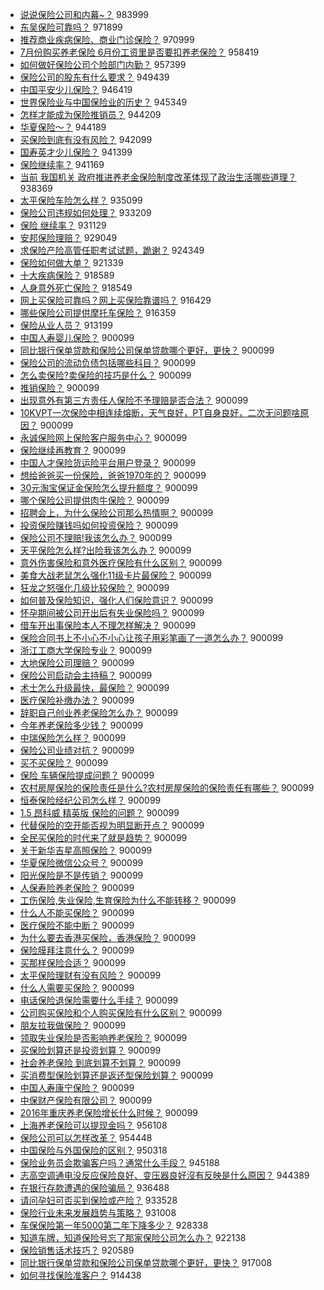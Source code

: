 - [说说保险公司和内幕~？](http://jkwz.applinzi.com/ittc/7041509924104831761.html#%E8%AF%B4%E8%AF%B4%E4%BF%9D%E9%99%A9%E5%85%AC%E5%8F%B8%E5%92%8C%E5%86%85%E5%B9%95%7E%EF%BC%9F)  983999 
- [东吴保险可靠吗？](http://jkwz.applinzi.com/ittc/7040615748781736721.html#%E4%B8%9C%E5%90%B4%E4%BF%9D%E9%99%A9%E5%8F%AF%E9%9D%A0%E5%90%97%EF%BC%9F)  971899 
- [推荐商业疾病保险、商业门诊保险？](http://jkwz.applinzi.com/ittc/7044079432938029840.html#%E6%8E%A8%E8%8D%90%E5%95%86%E4%B8%9A%E7%96%BE%E7%97%85%E4%BF%9D%E9%99%A9%E3%80%81%E5%95%86%E4%B8%9A%E9%97%A8%E8%AF%8A%E4%BF%9D%E9%99%A9%EF%BC%9F)  970999 
- [7月份购买养老保险 6月份工资里是否要扣养老保险？](http://jkwz.applinzi.com/ittc/7041151075548152592.html#7%E6%9C%88%E4%BB%BD%E8%B4%AD%E4%B9%B0%E5%85%BB%E8%80%81%E4%BF%9D%E9%99%A9+6%E6%9C%88%E4%BB%BD%E5%B7%A5%E8%B5%84%E9%87%8C%E6%98%AF%E5%90%A6%E8%A6%81%E6%89%A3%E5%85%BB%E8%80%81%E4%BF%9D%E9%99%A9%EF%BC%9F)  958419 
- [如何做好保险公司个险部门内勤？](http://jkwz.applinzi.com/ittc/7045727493615518480.html#%E5%A6%82%E4%BD%95%E5%81%9A%E5%A5%BD%E4%BF%9D%E9%99%A9%E5%85%AC%E5%8F%B8%E4%B8%AA%E9%99%A9%E9%83%A8%E9%97%A8%E5%86%85%E5%8B%A4%EF%BC%9F)  957399 
- [保险公司的股东有什么要求？](http://jkwz.applinzi.com/ittc/7041950459940569872.html#%E4%BF%9D%E9%99%A9%E5%85%AC%E5%8F%B8%E7%9A%84%E8%82%A1%E4%B8%9C%E6%9C%89%E4%BB%80%E4%B9%88%E8%A6%81%E6%B1%82%EF%BC%9F)  949439 
- [中国平安少儿保险？](http://jkwz.applinzi.com/ittc/7040869082184811280.html#%E4%B8%AD%E5%9B%BD%E5%B9%B3%E5%AE%89%E5%B0%91%E5%84%BF%E4%BF%9D%E9%99%A9%EF%BC%9F)  946419 
- [世界保险业与中国保险业的历史？](http://jkwz.applinzi.com/ittc/7042072704398656272.html#%E4%B8%96%E7%95%8C%E4%BF%9D%E9%99%A9%E4%B8%9A%E4%B8%8E%E4%B8%AD%E5%9B%BD%E4%BF%9D%E9%99%A9%E4%B8%9A%E7%9A%84%E5%8E%86%E5%8F%B2%EF%BC%9F)  945349 
- [怎样才能成为保险推销员？](http://jkwz.applinzi.com/ittc/7047233451588059920.html#%E6%80%8E%E6%A0%B7%E6%89%8D%E8%83%BD%E6%88%90%E4%B8%BA%E4%BF%9D%E9%99%A9%E6%8E%A8%E9%94%80%E5%91%98%EF%BC%9F)  944209 
- [华夏保险～？](http://jkwz.applinzi.com/ittc/7041346640990962449.html#%E5%8D%8E%E5%A4%8F%E4%BF%9D%E9%99%A9%EF%BD%9E%EF%BC%9F)  944189 
- [买保险到底有没有风险？](http://jkwz.applinzi.com/ittc/7041421806236336912.html#%E4%B9%B0%E4%BF%9D%E9%99%A9%E5%88%B0%E5%BA%95%E6%9C%89%E6%B2%A1%E6%9C%89%E9%A3%8E%E9%99%A9%EF%BC%9F)  942099 
- [国寿英才少儿保险？](http://jkwz.applinzi.com/ittc/7041521697008648976.html#%E5%9B%BD%E5%AF%BF%E8%8B%B1%E6%89%8D%E5%B0%91%E5%84%BF%E4%BF%9D%E9%99%A9%EF%BC%9F)  941399 
- [保险继续率？](http://jkwz.applinzi.com/ittc/7044164129307230992.html#%E4%BF%9D%E9%99%A9%E7%BB%A7%E7%BB%AD%E7%8E%87%EF%BC%9F)  941169 
- [当前 我国机关 政府推进养老金保险制度改革体现了政治生活哪些道理？](http://jkwz.applinzi.com/ittc/7046926538971284240.html#%E5%BD%93%E5%89%8D+%E6%88%91%E5%9B%BD%E6%9C%BA%E5%85%B3+%E6%94%BF%E5%BA%9C%E6%8E%A8%E8%BF%9B%E5%85%BB%E8%80%81%E9%87%91%E4%BF%9D%E9%99%A9%E5%88%B6%E5%BA%A6%E6%94%B9%E9%9D%A9%E4%BD%93%E7%8E%B0%E4%BA%86%E6%94%BF%E6%B2%BB%E7%94%9F%E6%B4%BB%E5%93%AA%E4%BA%9B%E9%81%93%E7%90%86%EF%BC%9F)  938369 
- [太平保险车险怎么样？](http://jkwz.applinzi.com/ittc/7040705880700486416.html#%E5%A4%AA%E5%B9%B3%E4%BF%9D%E9%99%A9%E8%BD%A6%E9%99%A9%E6%80%8E%E4%B9%88%E6%A0%B7%EF%BC%9F)  935099 
- [保险公司违规如何处理？](http://jkwz.applinzi.com/ittc/7041750948811113232.html#%E4%BF%9D%E9%99%A9%E5%85%AC%E5%8F%B8%E8%BF%9D%E8%A7%84%E5%A6%82%E4%BD%95%E5%A4%84%E7%90%86%EF%BC%9F)  933209 
- [保险 继续率？](http://jkwz.applinzi.com/ittc/7044927800505533201.html#%E4%BF%9D%E9%99%A9+%E7%BB%A7%E7%BB%AD%E7%8E%87%EF%BC%9F)  931129 
- [安邦保险理赔？](http://jkwz.applinzi.com/ittc/7041459389083419409.html#%E5%AE%89%E9%82%A6%E4%BF%9D%E9%99%A9%E7%90%86%E8%B5%94%EF%BC%9F)  929049 
- [求保险产险高管任职考试试题，跪谢？](http://jkwz.applinzi.com/ittc/7041174976126780176.html#%E6%B1%82%E4%BF%9D%E9%99%A9%E4%BA%A7%E9%99%A9%E9%AB%98%E7%AE%A1%E4%BB%BB%E8%81%8C%E8%80%83%E8%AF%95%E8%AF%95%E9%A2%98%EF%BC%8C%E8%B7%AA%E8%B0%A2%EF%BC%9F)  924349 
- [保险如何做大单？](http://jkwz.applinzi.com/ittc/7040842132917584657.html#%E4%BF%9D%E9%99%A9%E5%A6%82%E4%BD%95%E5%81%9A%E5%A4%A7%E5%8D%95%EF%BC%9F)  921339 
- [十大疾病保险？](http://jkwz.applinzi.com/ittc/7040775918551827216.html#%E5%8D%81%E5%A4%A7%E7%96%BE%E7%97%85%E4%BF%9D%E9%99%A9%EF%BC%9F)  918589 
- [人身意外死亡保险？](http://jkwz.applinzi.com/ittc/7041015197609755409.html#%E4%BA%BA%E8%BA%AB%E6%84%8F%E5%A4%96%E6%AD%BB%E4%BA%A1%E4%BF%9D%E9%99%A9%EF%BC%9F)  918549 
- [网上买保险可靠吗？网上买保险靠谱吗？](http://jkwz.applinzi.com/ittc/7045283530144219920.html#%E7%BD%91%E4%B8%8A%E4%B9%B0%E4%BF%9D%E9%99%A9%E5%8F%AF%E9%9D%A0%E5%90%97%EF%BC%9F%E7%BD%91%E4%B8%8A%E4%B9%B0%E4%BF%9D%E9%99%A9%E9%9D%A0%E8%B0%B1%E5%90%97%EF%BC%9F)  916429 
- [哪些保险公司提供摩托车保险？](http://jkwz.applinzi.com/ittc/7040318273508344593.html#%E5%93%AA%E4%BA%9B%E4%BF%9D%E9%99%A9%E5%85%AC%E5%8F%B8%E6%8F%90%E4%BE%9B%E6%91%A9%E6%89%98%E8%BD%A6%E4%BF%9D%E9%99%A9%EF%BC%9F)  916359 
- [保险从业人员？](http://jkwz.applinzi.com/ittc/7040834857683403536.html#%E4%BF%9D%E9%99%A9%E4%BB%8E%E4%B8%9A%E4%BA%BA%E5%91%98%EF%BC%9F)  913199 
- [中国人寿婴儿保险？](http://jkwz.applinzi.com/ittc/7044586132300366608.html#%E4%B8%AD%E5%9B%BD%E4%BA%BA%E5%AF%BF%E5%A9%B4%E5%84%BF%E4%BF%9D%E9%99%A9%EF%BC%9F)  900099 
- [同比银行保单贷款和保险公司保单贷款哪个更好，更快？](http://jkwz.applinzi.com/ittc/7044295123108627217.html#%E5%90%8C%E6%AF%94%E9%93%B6%E8%A1%8C%E4%BF%9D%E5%8D%95%E8%B4%B7%E6%AC%BE%E5%92%8C%E4%BF%9D%E9%99%A9%E5%85%AC%E5%8F%B8%E4%BF%9D%E5%8D%95%E8%B4%B7%E6%AC%BE%E5%93%AA%E4%B8%AA%E6%9B%B4%E5%A5%BD%EF%BC%8C%E6%9B%B4%E5%BF%AB%EF%BC%9F)  900099 
- [保险公司的流动负债包括哪些科目？](http://jkwz.applinzi.com/ittc/7062991030536635143.html#%E4%BF%9D%E9%99%A9%E5%85%AC%E5%8F%B8%E7%9A%84%E6%B5%81%E5%8A%A8%E8%B4%9F%E5%80%BA%E5%8C%85%E6%8B%AC%E5%93%AA%E4%BA%9B%E7%A7%91%E7%9B%AE%EF%BC%9F)  900099 
- [怎么卖保险?卖保险的技巧是什么？](http://jkwz.applinzi.com/ittc/7044667938454373136.html#%E6%80%8E%E4%B9%88%E5%8D%96%E4%BF%9D%E9%99%A9%3F%E5%8D%96%E4%BF%9D%E9%99%A9%E7%9A%84%E6%8A%80%E5%B7%A7%E6%98%AF%E4%BB%80%E4%B9%88%EF%BC%9F)  900099 
- [推销保险？](http://jkwz.applinzi.com/ittc/7051256432035365648.html#%E6%8E%A8%E9%94%80%E4%BF%9D%E9%99%A9%EF%BC%9F)  900099 
- [出现意外有第三方责任人保险不予理赔是否合法？](http://jkwz.applinzi.com/ittc/7061544279673930512.html#%E5%87%BA%E7%8E%B0%E6%84%8F%E5%A4%96%E6%9C%89%E7%AC%AC%E4%B8%89%E6%96%B9%E8%B4%A3%E4%BB%BB%E4%BA%BA%E4%BF%9D%E9%99%A9%E4%B8%8D%E4%BA%88%E7%90%86%E8%B5%94%E6%98%AF%E5%90%A6%E5%90%88%E6%B3%95%EF%BC%9F)  900099 
- [10KVPT一次保险中相连续熔断，天气良好，PT自身良好，二次无问题啥原因？](http://jkwz.applinzi.com/ittc/7046968632205116177.html#10KVPT%E4%B8%80%E6%AC%A1%E4%BF%9D%E9%99%A9%E4%B8%AD%E7%9B%B8%E8%BF%9E%E7%BB%AD%E7%86%94%E6%96%AD%EF%BC%8C%E5%A4%A9%E6%B0%94%E8%89%AF%E5%A5%BD%EF%BC%8CPT%E8%87%AA%E8%BA%AB%E8%89%AF%E5%A5%BD%EF%BC%8C%E4%BA%8C%E6%AC%A1%E6%97%A0%E9%97%AE%E9%A2%98%E5%95%A5%E5%8E%9F%E5%9B%A0%EF%BC%9F)  900099 
- [永诚保险网上保险客户服务中心？](http://jkwz.applinzi.com/ittc/7047370654427382544.html#%E6%B0%B8%E8%AF%9A%E4%BF%9D%E9%99%A9%E7%BD%91%E4%B8%8A%E4%BF%9D%E9%99%A9%E5%AE%A2%E6%88%B7%E6%9C%8D%E5%8A%A1%E4%B8%AD%E5%BF%83%EF%BC%9F)  900099 
- [保险继续再教育？](http://jkwz.applinzi.com/ittc/7051447683472950033.html#%E4%BF%9D%E9%99%A9%E7%BB%A7%E7%BB%AD%E5%86%8D%E6%95%99%E8%82%B2%EF%BC%9F)  900099 
- [中国人才保险货运险平台用户登录？](http://jkwz.applinzi.com/ittc/7057768551316718352.html#%E4%B8%AD%E5%9B%BD%E4%BA%BA%E6%89%8D%E4%BF%9D%E9%99%A9%E8%B4%A7%E8%BF%90%E9%99%A9%E5%B9%B3%E5%8F%B0%E7%94%A8%E6%88%B7%E7%99%BB%E5%BD%95%EF%BC%9F)  900099 
- [想给爸爸买一份保险，爸爸1970年的？](http://jkwz.applinzi.com/ittc/7053467312856761105.html#%E6%83%B3%E7%BB%99%E7%88%B8%E7%88%B8%E4%B9%B0%E4%B8%80%E4%BB%BD%E4%BF%9D%E9%99%A9%EF%BC%8C%E7%88%B8%E7%88%B81970%E5%B9%B4%E7%9A%84%EF%BC%9F)  900099 
- [30元淘宝保证金保险怎么提升额度？](http://jkwz.applinzi.com/ittc/7043398226974081808.html#30%E5%85%83%E6%B7%98%E5%AE%9D%E4%BF%9D%E8%AF%81%E9%87%91%E4%BF%9D%E9%99%A9%E6%80%8E%E4%B9%88%E6%8F%90%E5%8D%87%E9%A2%9D%E5%BA%A6%EF%BC%9F)  900099 
- [哪个保险公司提供肉牛保险？](http://jkwz.applinzi.com/ittc/7052316579008611089.html#%E5%93%AA%E4%B8%AA%E4%BF%9D%E9%99%A9%E5%85%AC%E5%8F%B8%E6%8F%90%E4%BE%9B%E8%82%89%E7%89%9B%E4%BF%9D%E9%99%A9%EF%BC%9F)  900099 
- [招聘会上，为什么保险公司那么热情啊？](http://jkwz.applinzi.com/ittc/7056281574813729547.html#%E6%8B%9B%E8%81%98%E4%BC%9A%E4%B8%8A%EF%BC%8C%E4%B8%BA%E4%BB%80%E4%B9%88%E4%BF%9D%E9%99%A9%E5%85%AC%E5%8F%B8%E9%82%A3%E4%B9%88%E7%83%AD%E6%83%85%E5%95%8A%EF%BC%9F)  900099 
- [投资保险赚钱吗如何投资保险？](http://jkwz.applinzi.com/ittc/7045113801416901393.html#%E6%8A%95%E8%B5%84%E4%BF%9D%E9%99%A9%E8%B5%9A%E9%92%B1%E5%90%97%E5%A6%82%E4%BD%95%E6%8A%95%E8%B5%84%E4%BF%9D%E9%99%A9%EF%BC%9F)  900099 
- [保险公司不理赔!我该怎么办？](http://jkwz.applinzi.com/ittc/7044657422956757777.html#%E4%BF%9D%E9%99%A9%E5%85%AC%E5%8F%B8%E4%B8%8D%E7%90%86%E8%B5%94%21%E6%88%91%E8%AF%A5%E6%80%8E%E4%B9%88%E5%8A%9E%EF%BC%9F)  900099 
- [天平保险怎么样?出险我该怎么办？](http://jkwz.applinzi.com/ittc/7044881842220565264.html#%E5%A4%A9%E5%B9%B3%E4%BF%9D%E9%99%A9%E6%80%8E%E4%B9%88%E6%A0%B7%3F%E5%87%BA%E9%99%A9%E6%88%91%E8%AF%A5%E6%80%8E%E4%B9%88%E5%8A%9E%EF%BC%9F)  900099 
- [意外伤害保险和意外医疗保险有什么区别？](http://jkwz.applinzi.com/ittc/7046459968633438993.html#%E6%84%8F%E5%A4%96%E4%BC%A4%E5%AE%B3%E4%BF%9D%E9%99%A9%E5%92%8C%E6%84%8F%E5%A4%96%E5%8C%BB%E7%96%97%E4%BF%9D%E9%99%A9%E6%9C%89%E4%BB%80%E4%B9%88%E5%8C%BA%E5%88%AB%EF%BC%9F)  900099 
- [美食大战老鼠怎么强化11级卡片最保险？](http://jkwz.applinzi.com/ittc/7051995498917921552.html#%E7%BE%8E%E9%A3%9F%E5%A4%A7%E6%88%98%E8%80%81%E9%BC%A0%E6%80%8E%E4%B9%88%E5%BC%BA%E5%8C%9611%E7%BA%A7%E5%8D%A1%E7%89%87%E6%9C%80%E4%BF%9D%E9%99%A9%EF%BC%9F)  900099 
- [狂龙之怒强化几级比较保险？](http://jkwz.applinzi.com/ittc/7054367604137788170.html#%E7%8B%82%E9%BE%99%E4%B9%8B%E6%80%92%E5%BC%BA%E5%8C%96%E5%87%A0%E7%BA%A7%E6%AF%94%E8%BE%83%E4%BF%9D%E9%99%A9%EF%BC%9F)  900099 
- [如何普及保险知识，强化人们保险意识？](http://jkwz.applinzi.com/ittc/7045937057623442193.html#%E5%A6%82%E4%BD%95%E6%99%AE%E5%8F%8A%E4%BF%9D%E9%99%A9%E7%9F%A5%E8%AF%86%EF%BC%8C%E5%BC%BA%E5%8C%96%E4%BA%BA%E4%BB%AC%E4%BF%9D%E9%99%A9%E6%84%8F%E8%AF%86%EF%BC%9F)  900099 
- [怀孕期间被公司开出后有失业保险吗？](http://jkwz.applinzi.com/ittc/7052189628608545553.html#%E6%80%80%E5%AD%95%E6%9C%9F%E9%97%B4%E8%A2%AB%E5%85%AC%E5%8F%B8%E5%BC%80%E5%87%BA%E5%90%8E%E6%9C%89%E5%A4%B1%E4%B8%9A%E4%BF%9D%E9%99%A9%E5%90%97%EF%BC%9F)  900099 
- [借车开出事保险本人不理怎样解决？](http://jkwz.applinzi.com/ittc/7046029663665652496.html#%E5%80%9F%E8%BD%A6%E5%BC%80%E5%87%BA%E4%BA%8B%E4%BF%9D%E9%99%A9%E6%9C%AC%E4%BA%BA%E4%B8%8D%E7%90%86%E6%80%8E%E6%A0%B7%E8%A7%A3%E5%86%B3%EF%BC%9F)  900099 
- [保险合同书上不小心不小心让孩子用彩笔画了一道怎么办？](http://jkwz.applinzi.com/ittc/7059073756532572944.html#%E4%BF%9D%E9%99%A9%E5%90%88%E5%90%8C%E4%B9%A6%E4%B8%8A%E4%B8%8D%E5%B0%8F%E5%BF%83%E4%B8%8D%E5%B0%8F%E5%BF%83%E8%AE%A9%E5%AD%A9%E5%AD%90%E7%94%A8%E5%BD%A9%E7%AC%94%E7%94%BB%E4%BA%86%E4%B8%80%E9%81%93%E6%80%8E%E4%B9%88%E5%8A%9E%EF%BC%9F)  900099 
- [浙江工商大学保险专业？](http://jkwz.applinzi.com/ittc/7056079291710702342.html#%E6%B5%99%E6%B1%9F%E5%B7%A5%E5%95%86%E5%A4%A7%E5%AD%A6%E4%BF%9D%E9%99%A9%E4%B8%93%E4%B8%9A%EF%BC%9F)  900099 
- [大地保险公司理赔？](http://jkwz.applinzi.com/ittc/7063208147949208331.html#%E5%A4%A7%E5%9C%B0%E4%BF%9D%E9%99%A9%E5%85%AC%E5%8F%B8%E7%90%86%E8%B5%94%EF%BC%9F)  900099 
- [保险公司启动会主持稿？](http://jkwz.applinzi.com/ittc/7059907377959027473.html#%E4%BF%9D%E9%99%A9%E5%85%AC%E5%8F%B8%E5%90%AF%E5%8A%A8%E4%BC%9A%E4%B8%BB%E6%8C%81%E7%A8%BF%EF%BC%9F)  900099 
- [术士怎么升级最快，最保险？](http://jkwz.applinzi.com/ittc/7045074241014203153.html#%E6%9C%AF%E5%A3%AB%E6%80%8E%E4%B9%88%E5%8D%87%E7%BA%A7%E6%9C%80%E5%BF%AB%EF%BC%8C%E6%9C%80%E4%BF%9D%E9%99%A9%EF%BC%9F)  900099 
- [医疗保险补缴办法？](http://jkwz.applinzi.com/ittc/7059166333986407178.html#%E5%8C%BB%E7%96%97%E4%BF%9D%E9%99%A9%E8%A1%A5%E7%BC%B4%E5%8A%9E%E6%B3%95%EF%BC%9F)  900099 
- [辞职自己创业养老保险怎么办？](http://jkwz.applinzi.com/ittc/7046523663107490577.html#%E8%BE%9E%E8%81%8C%E8%87%AA%E5%B7%B1%E5%88%9B%E4%B8%9A%E5%85%BB%E8%80%81%E4%BF%9D%E9%99%A9%E6%80%8E%E4%B9%88%E5%8A%9E%EF%BC%9F)  900099 
- [今年养老保险多少钱？](http://jkwz.applinzi.com/ittc/7047174628315759377.html#%E4%BB%8A%E5%B9%B4%E5%85%BB%E8%80%81%E4%BF%9D%E9%99%A9%E5%A4%9A%E5%B0%91%E9%92%B1%EF%BC%9F)  900099 
- [中瑞保险怎么样？](http://jkwz.applinzi.com/ittc/7051295590334333712.html#%E4%B8%AD%E7%91%9E%E4%BF%9D%E9%99%A9%E6%80%8E%E4%B9%88%E6%A0%B7%EF%BC%9F)  900099 
- [保险公司业绩对抗？](http://jkwz.applinzi.com/ittc/7054260962738045707.html#%E4%BF%9D%E9%99%A9%E5%85%AC%E5%8F%B8%E4%B8%9A%E7%BB%A9%E5%AF%B9%E6%8A%97%EF%BC%9F)  900099 
- [买不买保险？](http://jkwz.applinzi.com/ittc/7047176177217700624.html#%E4%B9%B0%E4%B8%8D%E4%B9%B0%E4%BF%9D%E9%99%A9%EF%BC%9F)  900099 
- [保险 车辆保险提成问题？](http://jkwz.applinzi.com/ittc/7042355869449192208.html#%E4%BF%9D%E9%99%A9+%E8%BD%A6%E8%BE%86%E4%BF%9D%E9%99%A9%E6%8F%90%E6%88%90%E9%97%AE%E9%A2%98%EF%BC%9F)  900099 
- [农村房屋保险的保险责任是什么?农村房屋保险的保险责任有哪些？](http://jkwz.applinzi.com/ittc/7045415867980972817.html#%E5%86%9C%E6%9D%91%E6%88%BF%E5%B1%8B%E4%BF%9D%E9%99%A9%E7%9A%84%E4%BF%9D%E9%99%A9%E8%B4%A3%E4%BB%BB%E6%98%AF%E4%BB%80%E4%B9%88%3F%E5%86%9C%E6%9D%91%E6%88%BF%E5%B1%8B%E4%BF%9D%E9%99%A9%E7%9A%84%E4%BF%9D%E9%99%A9%E8%B4%A3%E4%BB%BB%E6%9C%89%E5%93%AA%E4%BA%9B%EF%BC%9F)  900099 
- [恒泰保险经纪公司怎么样？](http://jkwz.applinzi.com/ittc/7051500264710734609.html#%E6%81%92%E6%B3%B0%E4%BF%9D%E9%99%A9%E7%BB%8F%E7%BA%AA%E5%85%AC%E5%8F%B8%E6%80%8E%E4%B9%88%E6%A0%B7%EF%BC%9F)  900099 
- [1.5 昂科威 精英版 保险的问题？](http://jkwz.applinzi.com/ittc/7053478856063714058.html#1.5+%E6%98%82%E7%A7%91%E5%A8%81+%E7%B2%BE%E8%8B%B1%E7%89%88+%E4%BF%9D%E9%99%A9%E7%9A%84%E9%97%AE%E9%A2%98%EF%BC%9F)  900099 
- [代替保险的空开能否视为明显断开点？](http://jkwz.applinzi.com/ittc/7056547734834643729.html#%E4%BB%A3%E6%9B%BF%E4%BF%9D%E9%99%A9%E7%9A%84%E7%A9%BA%E5%BC%80%E8%83%BD%E5%90%A6%E8%A7%86%E4%B8%BA%E6%98%8E%E6%98%BE%E6%96%AD%E5%BC%80%E7%82%B9%EF%BC%9F)  900099 
- [全民买保险的时代来了就是趋势？](http://jkwz.applinzi.com/ittc/7065619801202754320.html#%E5%85%A8%E6%B0%91%E4%B9%B0%E4%BF%9D%E9%99%A9%E7%9A%84%E6%97%B6%E4%BB%A3%E6%9D%A5%E4%BA%86%E5%B0%B1%E6%98%AF%E8%B6%8B%E5%8A%BF%EF%BC%9F)  900099 
- [关于新华吉星高照保险？](http://jkwz.applinzi.com/ittc/7054332955076330251.html#%E5%85%B3%E4%BA%8E%E6%96%B0%E5%8D%8E%E5%90%89%E6%98%9F%E9%AB%98%E7%85%A7%E4%BF%9D%E9%99%A9%EF%BC%9F)  900099 
- [华夏保险微信公众号？](http://jkwz.applinzi.com/ittc/7046986825824994065.html#%E5%8D%8E%E5%A4%8F%E4%BF%9D%E9%99%A9%E5%BE%AE%E4%BF%A1%E5%85%AC%E4%BC%97%E5%8F%B7%EF%BC%9F)  900099 
- [阳光保险是不是传销？](http://jkwz.applinzi.com/ittc/7049856331740087057.html#%E9%98%B3%E5%85%89%E4%BF%9D%E9%99%A9%E6%98%AF%E4%B8%8D%E6%98%AF%E4%BC%A0%E9%94%80%EF%BC%9F)  900099 
- [人保寿险养老保险？](http://jkwz.applinzi.com/ittc/7045973360838705937.html#%E4%BA%BA%E4%BF%9D%E5%AF%BF%E9%99%A9%E5%85%BB%E8%80%81%E4%BF%9D%E9%99%A9%EF%BC%9F)  900099 
- [工伤保险,失业保险,生育保险为什么不能转移？](http://jkwz.applinzi.com/ittc/7042224367306539792.html#%E5%B7%A5%E4%BC%A4%E4%BF%9D%E9%99%A9%2C%E5%A4%B1%E4%B8%9A%E4%BF%9D%E9%99%A9%2C%E7%94%9F%E8%82%B2%E4%BF%9D%E9%99%A9%E4%B8%BA%E4%BB%80%E4%B9%88%E4%B8%8D%E8%83%BD%E8%BD%AC%E7%A7%BB%EF%BC%9F)  900099 
- [什么人不能买保险？](http://jkwz.applinzi.com/ittc/7044275465961866000.html#%E4%BB%80%E4%B9%88%E4%BA%BA%E4%B8%8D%E8%83%BD%E4%B9%B0%E4%BF%9D%E9%99%A9%EF%BC%9F)  900099 
- [医疗保险不能中断？](http://jkwz.applinzi.com/ittc/7044657508709303056.html#%E5%8C%BB%E7%96%97%E4%BF%9D%E9%99%A9%E4%B8%8D%E8%83%BD%E4%B8%AD%E6%96%AD%EF%BC%9F)  900099 
- [为什么要去香港买保险，香港保险？](http://jkwz.applinzi.com/ittc/7049391102736466704.html#%E4%B8%BA%E4%BB%80%E4%B9%88%E8%A6%81%E5%8E%BB%E9%A6%99%E6%B8%AF%E4%B9%B0%E4%BF%9D%E9%99%A9%EF%BC%8C%E9%A6%99%E6%B8%AF%E4%BF%9D%E9%99%A9%EF%BC%9F)  900099 
- [保险膜拜注意什么？](http://jkwz.applinzi.com/ittc/7045265980312257296.html#%E4%BF%9D%E9%99%A9%E8%86%9C%E6%8B%9C%E6%B3%A8%E6%84%8F%E4%BB%80%E4%B9%88%EF%BC%9F)  900099 
- [买那样保险合适？](http://jkwz.applinzi.com/ittc/7044670694816744209.html#%E4%B9%B0%E9%82%A3%E6%A0%B7%E4%BF%9D%E9%99%A9%E5%90%88%E9%80%82%EF%BC%9F)  900099 
- [太平保险理财有没有风险？](http://jkwz.applinzi.com/ittc/7049444203304583952.html#%E5%A4%AA%E5%B9%B3%E4%BF%9D%E9%99%A9%E7%90%86%E8%B4%A2%E6%9C%89%E6%B2%A1%E6%9C%89%E9%A3%8E%E9%99%A9%EF%BC%9F)  900099 
- [什么人需要买保险？](http://jkwz.applinzi.com/ittc/7044991557713789713.html#%E4%BB%80%E4%B9%88%E4%BA%BA%E9%9C%80%E8%A6%81%E4%B9%B0%E4%BF%9D%E9%99%A9%EF%BC%9F)  900099 
- [电话保险退保险需要什么手续？](http://jkwz.applinzi.com/ittc/7049999239499744017.html#%E7%94%B5%E8%AF%9D%E4%BF%9D%E9%99%A9%E9%80%80%E4%BF%9D%E9%99%A9%E9%9C%80%E8%A6%81%E4%BB%80%E4%B9%88%E6%89%8B%E7%BB%AD%EF%BC%9F)  900099 
- [公司购买保险和个人购买保险有什么区别？](http://jkwz.applinzi.com/ittc/7045225464451302161.html#%E5%85%AC%E5%8F%B8%E8%B4%AD%E4%B9%B0%E4%BF%9D%E9%99%A9%E5%92%8C%E4%B8%AA%E4%BA%BA%E8%B4%AD%E4%B9%B0%E4%BF%9D%E9%99%A9%E6%9C%89%E4%BB%80%E4%B9%88%E5%8C%BA%E5%88%AB%EF%BC%9F)  900099 
- [朋友拉我做保险？](http://jkwz.applinzi.com/ittc/7044977067433657104.html#%E6%9C%8B%E5%8F%8B%E6%8B%89%E6%88%91%E5%81%9A%E4%BF%9D%E9%99%A9%EF%BC%9F)  900099 
- [领取失业保险是否影响养老保险？](http://jkwz.applinzi.com/ittc/7046983671758717713.html#%E9%A2%86%E5%8F%96%E5%A4%B1%E4%B8%9A%E4%BF%9D%E9%99%A9%E6%98%AF%E5%90%A6%E5%BD%B1%E5%93%8D%E5%85%BB%E8%80%81%E4%BF%9D%E9%99%A9%EF%BC%9F)  900099 
- [买保险划算还是投资划算？](http://jkwz.applinzi.com/ittc/7059237275274052368.html#%E4%B9%B0%E4%BF%9D%E9%99%A9%E5%88%92%E7%AE%97%E8%BF%98%E6%98%AF%E6%8A%95%E8%B5%84%E5%88%92%E7%AE%97%EF%BC%9F)  900099 
- [社会养老保险 到底划算不划算？](http://jkwz.applinzi.com/ittc/7042191635973145361.html#%E7%A4%BE%E4%BC%9A%E5%85%BB%E8%80%81%E4%BF%9D%E9%99%A9+%E5%88%B0%E5%BA%95%E5%88%92%E7%AE%97%E4%B8%8D%E5%88%92%E7%AE%97%EF%BC%9F)  900099 
- [买消费型保险划算还是返还型保险划算？](http://jkwz.applinzi.com/ittc/7043357753563677457.html#%E4%B9%B0%E6%B6%88%E8%B4%B9%E5%9E%8B%E4%BF%9D%E9%99%A9%E5%88%92%E7%AE%97%E8%BF%98%E6%98%AF%E8%BF%94%E8%BF%98%E5%9E%8B%E4%BF%9D%E9%99%A9%E5%88%92%E7%AE%97%EF%BC%9F)  900099 
- [中国人寿康宁保险？](http://jkwz.applinzi.com/ittc/7051595643179500304.html#%E4%B8%AD%E5%9B%BD%E4%BA%BA%E5%AF%BF%E5%BA%B7%E5%AE%81%E4%BF%9D%E9%99%A9%EF%BC%9F)  900099 
- [中保财产保险有限公司？](http://jkwz.applinzi.com/ittc/7051907610050036497.html#%E4%B8%AD%E4%BF%9D%E8%B4%A2%E4%BA%A7%E4%BF%9D%E9%99%A9%E6%9C%89%E9%99%90%E5%85%AC%E5%8F%B8%EF%BC%9F)  900099 
- [2016年重庆养老保险增长什么时候？](http://jkwz.applinzi.com/ittc/7042163538448089872.html#2016%E5%B9%B4%E9%87%8D%E5%BA%86%E5%85%BB%E8%80%81%E4%BF%9D%E9%99%A9%E5%A2%9E%E9%95%BF%E4%BB%80%E4%B9%88%E6%97%B6%E5%80%99%EF%BC%9F)  900099 
- [上海养老保险可以提现金吗？](http://jkwz.applinzi.com/ittc/7041218592291422992.html#%E4%B8%8A%E6%B5%B7%E5%85%BB%E8%80%81%E4%BF%9D%E9%99%A9%E5%8F%AF%E4%BB%A5%E6%8F%90%E7%8E%B0%E9%87%91%E5%90%97%EF%BC%9F)  956108 
- [保险公司可以怎样改革？](http://jkwz.applinzi.com/ittc/7044268675115270929.html#%E4%BF%9D%E9%99%A9%E5%85%AC%E5%8F%B8%E5%8F%AF%E4%BB%A5%E6%80%8E%E6%A0%B7%E6%94%B9%E9%9D%A9%EF%BC%9F)  954448 
- [中国保险与外国保险的区别？](http://jkwz.applinzi.com/ittc/7041321977824936720.html#%E4%B8%AD%E5%9B%BD%E4%BF%9D%E9%99%A9%E4%B8%8E%E5%A4%96%E5%9B%BD%E4%BF%9D%E9%99%A9%E7%9A%84%E5%8C%BA%E5%88%AB%EF%BC%9F)  950318 
- [保险业务员会欺骗客户吗？通常什么手段？](http://jkwz.applinzi.com/ittc/7040566473448227600.html#%E4%BF%9D%E9%99%A9%E4%B8%9A%E5%8A%A1%E5%91%98%E4%BC%9A%E6%AC%BA%E9%AA%97%E5%AE%A2%E6%88%B7%E5%90%97%EF%BC%9F%E9%80%9A%E5%B8%B8%E4%BB%80%E4%B9%88%E6%89%8B%E6%AE%B5%EF%BC%9F)  945188 
- [志高空调通电没反应保险良好、变压器良好沒有反映是什么原因？](http://jkwz.applinzi.com/ittc/7044888024167482128.html#%E5%BF%97%E9%AB%98%E7%A9%BA%E8%B0%83%E9%80%9A%E7%94%B5%E6%B2%A1%E5%8F%8D%E5%BA%94%E4%BF%9D%E9%99%A9%E8%89%AF%E5%A5%BD%E3%80%81%E5%8F%98%E5%8E%8B%E5%99%A8%E8%89%AF%E5%A5%BD%E6%B2%92%E6%9C%89%E5%8F%8D%E6%98%A0%E6%98%AF%E4%BB%80%E4%B9%88%E5%8E%9F%E5%9B%A0%EF%BC%9F)  944389 
- [在银行存款遭遇的保险骗局？](http://jkwz.applinzi.com/ittc/7044971102848156433.html#%E5%9C%A8%E9%93%B6%E8%A1%8C%E5%AD%98%E6%AC%BE%E9%81%AD%E9%81%87%E7%9A%84%E4%BF%9D%E9%99%A9%E9%AA%97%E5%B1%80%EF%BC%9F)  936488 
- [请问孕妇可否买到保险或产险？](http://jkwz.applinzi.com/ittc/7041190109955752721.html#%E8%AF%B7%E9%97%AE%E5%AD%95%E5%A6%87%E5%8F%AF%E5%90%A6%E4%B9%B0%E5%88%B0%E4%BF%9D%E9%99%A9%E6%88%96%E4%BA%A7%E9%99%A9%EF%BC%9F)  933528 
- [保险行业未来发展趋势与策略？](http://jkwz.applinzi.com/ittc/7040749394209538832.html#%E4%BF%9D%E9%99%A9%E8%A1%8C%E4%B8%9A%E6%9C%AA%E6%9D%A5%E5%8F%91%E5%B1%95%E8%B6%8B%E5%8A%BF%E4%B8%8E%E7%AD%96%E7%95%A5%EF%BC%9F)  931008 
- [车保保险第一年5000第二年下降多少？](http://jkwz.applinzi.com/ittc/7041734454123430672.html#%E8%BD%A6%E4%BF%9D%E4%BF%9D%E9%99%A9%E7%AC%AC%E4%B8%80%E5%B9%B45000%E7%AC%AC%E4%BA%8C%E5%B9%B4%E4%B8%8B%E9%99%8D%E5%A4%9A%E5%B0%91%EF%BC%9F)  928338 
- [知道车牌，知道保险号忘了那家保险公司怎么办？](http://jkwz.applinzi.com/ittc/7041734825378054928.html#%E7%9F%A5%E9%81%93%E8%BD%A6%E7%89%8C%EF%BC%8C%E7%9F%A5%E9%81%93%E4%BF%9D%E9%99%A9%E5%8F%B7%E5%BF%98%E4%BA%86%E9%82%A3%E5%AE%B6%E4%BF%9D%E9%99%A9%E5%85%AC%E5%8F%B8%E6%80%8E%E4%B9%88%E5%8A%9E%EF%BC%9F)  922138 
- [保险销售话术技巧？](http://jkwz.applinzi.com/ittc/7040910953997140753.html#%E4%BF%9D%E9%99%A9%E9%94%80%E5%94%AE%E8%AF%9D%E6%9C%AF%E6%8A%80%E5%B7%A7%EF%BC%9F)  920589 
- [同比银行保单贷款和保险公司保单贷款哪个更好，更快？](http://jkwz.applinzi.com/ittc/7041161119727616785.html#%E5%90%8C%E6%AF%94%E9%93%B6%E8%A1%8C%E4%BF%9D%E5%8D%95%E8%B4%B7%E6%AC%BE%E5%92%8C%E4%BF%9D%E9%99%A9%E5%85%AC%E5%8F%B8%E4%BF%9D%E5%8D%95%E8%B4%B7%E6%AC%BE%E5%93%AA%E4%B8%AA%E6%9B%B4%E5%A5%BD%EF%BC%8C%E6%9B%B4%E5%BF%AB%EF%BC%9F)  917008 
- [如何寻找保险准客户？](http://jkwz.applinzi.com/ittc/7044829345980351249.html#%E5%A6%82%E4%BD%95%E5%AF%BB%E6%89%BE%E4%BF%9D%E9%99%A9%E5%87%86%E5%AE%A2%E6%88%B7%EF%BC%9F)  914438 
